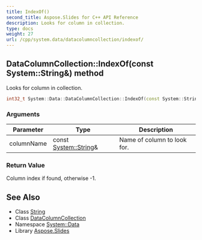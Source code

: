 ```yaml
---
title: IndexOf()
second_title: Aspose.Slides for C++ API Reference
description: Looks for column in collection.
type: docs
weight: 27
url: /cpp/system.data/datacolumncollection/indexof/
---
```

## DataColumnCollection::IndexOf(const System::String\&) method


Looks for column in collection.

```cpp
int32_t System::Data::DataColumnCollection::IndexOf(const System::String &columnName)
```


### Arguments

| Parameter | Type | Description |
| --- | --- | --- |
| columnName | const [System::String](../../../system/string/)\& | Name of column to look for. |

### Return Value

Column index if found, otherwise -1.

## See Also

* Class [String](../../system/string/)
* Class [DataColumnCollection](./)
* Namespace [System::Data](../)
* Library [Aspose.Slides](../../)